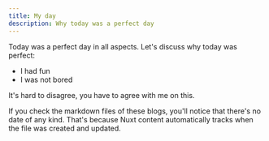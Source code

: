 ```yaml
---
title: My day
description: Why today was a perfect day
---
```


Today was a perfect day in all aspects. Let's discuss why today was perfect:
- I had fun
- I was not bored

It's hard to disagree, you have to agree with me on this.

If you check the markdown files of these blogs, you'll notice that there's no date of any kind. That's because Nuxt content automatically tracks when the file was created and updated.